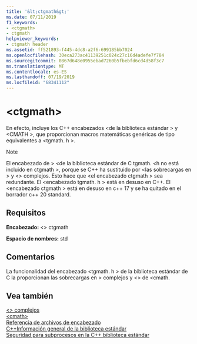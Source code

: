 ```yaml
---
title: '&lt;ctgmath&gt;'
ms.date: 07/11/2019
f1_keywords:
- <ctgmath>
- ctgmath
helpviewer_keywords:
- ctgmath header
ms.assetid: ff521893-f445-4dc8-a2f6-699185bb7024
ms.openlocfilehash: 30eca273ac41139251c024c27c16d4adefe7f784
ms.sourcegitcommit: 0867d648e0955ebad7260b5fbebfd6cd4d58f3c7
ms.translationtype: MT
ms.contentlocale: es-ES
ms.lasthandoff: 07/19/2019
ms.locfileid: "68341112"
---
```

# <a name="ltctgmathgt"></a>&lt;ctgmath&gt;

En efecto, incluye los C++ encabezados \<de la biblioteca estándar > y \<CMATH >, que proporcionan macros matemáticas genéricas de tipo equivalentes a \<tgmath. h >.

> [!NOTE]
> El encabezado de > \<de la biblioteca estándar de C tgmath. \<h no está incluido en ctgmath >, porque se C++ ha sustituido por \<las sobrecargas en > y \<> complejos. Esto hace que \<el encabezado ctgmath > sea redundante. El \<encabezado tgmath. h > está en desuso en C++. El \<encabezado ctgmath > está en desuso en c++ 17 y se ha quitado en el borrador c++ 20 standard.

## <a name="requirements"></a>Requisitos

**Encabezado:** \<> ctgmath

**Espacio de nombres:** std

## <a name="remarks"></a>Comentarios

La funcionalidad del encabezado \<tgmath. h > de la biblioteca estándar de C la proporcionan las sobrecargas en > complejos y \<> de \<cmath.

## <a name="see-also"></a>Vea también

[\<> complejos](complex.md)\
[\<cmath>](cmath.md)\
[Referencia de archivos de encabezado](cpp-standard-library-header-files.md)\
[C++Información general de la biblioteca estándar](cpp-standard-library-overview.md)\
[Seguridad para subprocesos en la C++ biblioteca estándar](thread-safety-in-the-cpp-standard-library.md)
